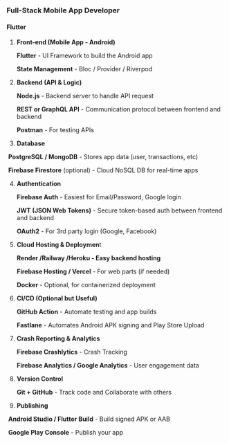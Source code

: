 ### Full-Stack Mobile App Developer

#### Flutter 

1. **Front-end (Mobile App  - Android)**

   **Flutter** - UI Framework to build the Android app

   **State Management** - Bloc / Provider / Riverpod

2. **Backend (API & Logic)**

   **Node.js** - Backend server to handle API request

   **REST or GraphQL API** - Communication protocol between frontend and backend 

   **Postman** - For testing APIs

3. **Database**

​       **PostgreSQL / MongoDB** - Stores app data (user, transactions, etc)

​       **Firebase Firestore**  (optional) - Cloud NoSQL DB for real-time apps

4. **Authentication**

   **Firebase Auth** - Easiest for Email/Password, Google login

   **JWT (JSON Web Tokens)** - Secure token-based auth between frontend and backend 

   **OAuth2** - For 3rd party login (Google, Facebook)

5. **Cloud Hosting & Deploymen**t

   **Render /Railway /Heroku - Easy backend hosting** 

   **Firebase Hosting / Vercel** - For web parts (if needed)

   **Docker** - Optional, for containerized deployment 

6. **CI/CD (Optional but Useful)**

   **GitHub Action** - Automate testing and app builds

   **Fastlane** - Automates Android APK signing and Play Store Upload

7. **Crash Reporting & Analytics** 

   **Firebase Crashlytics** - Crash Tracking 

   **Firebase Analytics / Google Analytics** - User engagement data

8. **Version Control** 

   **Git + GitHub** - Track code and Collaborate with others

9. **Publishing**

​        **Android Studio / Flutter Build** - Build signed APK or AAB

​        **Google Play Console** - Publish your app 